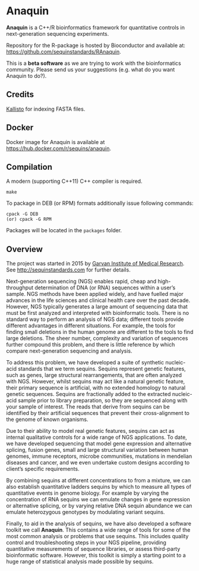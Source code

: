 # Anaquin

**Anaquin** is a C++/R bioinformatics framework for quantitative controls in next-generation sequencing experiments.

Repository for the R-package is hosted by Bioconductor and available at: https://github.com/sequinstandards/RAnaquin.

This is a **beta software** as we are trying to work with the bioinformatics community. Please send us your suggestions (e.g. what do you want Anaquin to do?).

## Credits

[Kallisto](https://github.com/pachterlab/kallisto) for indexing FASTA files.

## Docker

Docker image for Anaquin is available at https://hub.docker.com/r/sequins/anaquin.

## Compilation

A modern (supporting C++11) C++ compiler is required.

    make

To package in DEB (or RPM) formats additionally issue following commands:

    cpack -G DEB
    (or) cpack -G RPM

Packages will be located in the `packages` folder.

## Overview

The project was started in 2015 by <a href='https://www.garvan.org.au/'>Garvan Institute of Medical Research</a>. See <a href='http://sequinstandards.com'>http://sequinstandards.com</a> for further details.

Next-generation sequencing (NGS) enables rapid, cheap and high-throughput determination of DNA (or RNA) sequences within a user’s sample. NGS methods have been applied widely, and have fuelled major advances in the life sciences and clinical health care over the past decade. However, NGS typically generates a large amount of sequencing data that must be first analyzed and interpreted with bioinformatic tools. There is no standard way to perform an analysis of NGS data; different tools provide different advantages in different situations. For example, the tools for finding small deletions in the human genome are different to the tools to find large deletions. The sheer number, complexity and variation of sequences further compound this problem, and there is little reference by which compare next-generation sequencing and analysis.

To address this problem, we have developed a suite of synthetic nucleic-acid standards that we term sequins. Sequins represent genetic features, such as genes, large structural rearrangements, that are often analyzed with NGS. However, whilst sequins may act like a natural genetic feature, their primary sequence is artificial, with no extended homology to natural genetic sequences. Sequins are fractionally added to the extracted nucleic-acid sample prior to library preparation, so they are sequenced along with your sample of interest. The reads that derive from sequins can be identified by their artificial sequences that prevent their cross-alignment to the genome of known organisms.

Due to their ability to model real genetic features, sequins can act as internal qualitative controls for a wide range of NGS applications. To date, we have developed sequencing that model gene expression and alternative splicing, fusion genes, small and large structural variation between human genomes, immune receptors, microbe communities, mutations in mendelian diseases and cancer, and we even undertake custom designs according to client’s specific requirements.

By combining sequins at different concentrations to from a mixture, we can also establish quantitative ladders sequins by which to measure all types of quantitative events in genome biology. For example by varying the concentration of RNA sequins we can emulate changes in gene expression or alternative splicing, or by varying relative DNA sequin abundance we can emulate heterozygous genotypes by modulating variant sequins.

Finally, to aid in the analysis of sequins, we have also developed a software toolkit we call <b>Anaquin</b>. This contains a wide range of tools for some of the most common analysis or problems that use sequins. This includes quality control and troubleshooting steps in your NGS pipeline, providing quantitative measurements of sequence libraries, or assess third-party bioinformatic software. However, this toolkit is simply a starting point to a huge range of statistical analysis made possible by sequins.
